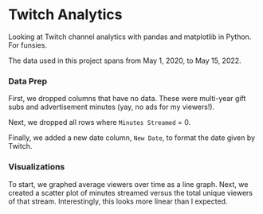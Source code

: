# Twitch Analytics
Looking at Twitch channel analytics with pandas and matplotlib in Python. For funsies.

The data used in this project spans from May 1, 2020, to May 15, 2022.

### Data Prep

First, we dropped columns that have no data. These were multi-year gift subs and advertisement minutes (yay, no ads for my viewers!).

Next, we dropped all rows where `Minutes Streamed` = 0. 

Finally, we added a new date column, `New Date`, to format the date given by Twitch.

### Visualizations

To start, we graphed average viewers over time as a line graph. Next, we created a scatter plot of minutes streamed versus the total unique viewers of that stream. Interestingly, this looks more linear than I expected.